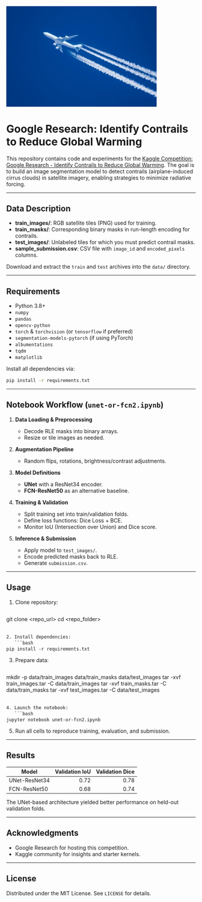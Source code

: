 <img src="./contrail.png" alt="Header" width="400" />


# Google Research: Identify Contrails to Reduce Global Warming

This repository contains code and experiments for the [Kaggle Competition: Google Research - Identify Contrails to Reduce Global Warming](https://www.kaggle.com/competitions/google-research-identify-contrails-reduce-global-warming). The goal is to build an image segmentation model to detect contrails (airplane-induced cirrus clouds) in satellite imagery, enabling strategies to minimize radiative forcing.

---

## Data Description

* **train\_images/**: RGB satellite tiles (PNG) used for training.
* **train\_masks/**: Corresponding binary masks in run-length encoding for contrails.
* **test\_images/**: Unlabeled tiles for which you must predict contrail masks.
* **sample\_submission.csv**: CSV file with `image_id` and `encoded_pixels` columns.

Download and extract the `train` and `test` archives into the `data/` directory.

---

## Requirements

* Python 3.8+
* `numpy`
* `pandas`
* `opencv-python`
* `torch` & `torchvision` (or `tensorflow` if preferred)
* `segmentation-models-pytorch` (if using PyTorch)
* `albumentations`
* `tqdm`
* `matplotlib`

Install all dependencies via:

```bash
pip install -r requirements.txt
```

---

## Notebook Workflow (`unet-or-fcn2.ipynb`)

1. **Data Loading & Preprocessing**

   * Decode RLE masks into binary arrays.
   * Resize or tile images as needed.
2. **Augmentation Pipeline**

   * Random flips, rotations, brightness/contrast adjustments.
3. **Model Definitions**

   * **UNet** with a ResNet34 encoder.
   * **FCN-ResNet50** as an alternative baseline.
4. **Training & Validation**

   * Split training set into train/validation folds.
   * Define loss functions: Dice Loss + BCE.
   * Monitor IoU (Intersection over Union) and Dice score.
5. **Inference & Submission**

   * Apply model to `test_images/`.
   * Encode predicted masks back to RLE.
   * Generate `submission.csv`.

---

## Usage

1. Clone repository:

   ```bash
   ```

git clone \<repo\_url>
cd \<repo\_folder>

````

2. Install dependencies:
   ```bash
pip install -r requirements.txt
````

3. Prepare data:

   ```bash
   ```

mkdir -p data/train\_images data/train\_masks data/test\_images
tar -xvf train\_images.tar -C data/train\_images
tar -xvf train\_masks.tar -C data/train\_masks
tar -xvf test\_images.tar -C data/test\_images

````

4. Launch the notebook:
   ```bash
jupyter notebook unet-or-fcn2.ipynb
````

5. Run all cells to reproduce training, evaluation, and submission.

---

## Results

| Model         | Validation IoU | Validation Dice |
| ------------- | -------------: | --------------: |
| UNet-ResNet34 |           0.72 |            0.78 |
| FCN-ResNet50  |           0.68 |            0.74 |

The UNet-based architecture yielded better performance on held-out validation folds.

---

## Acknowledgments

* Google Research for hosting this competition.
* Kaggle community for insights and starter kernels.

---

## License

Distributed under the MIT License. See `LICENSE` for details.
